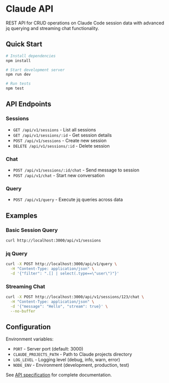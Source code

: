 # Claude API

REST API for CRUD operations on Claude Code session data with advanced jq querying and streaming chat functionality.

## Quick Start

```bash
# Install dependencies
npm install

# Start development server
npm run dev

# Run tests
npm test
```

## API Endpoints

### Sessions
- `GET /api/v1/sessions` - List all sessions
- `GET /api/v1/sessions/:id` - Get session details
- `POST /api/v1/sessions` - Create new session
- `DELETE /api/v1/sessions/:id` - Delete session

### Chat
- `POST /api/v1/sessions/:id/chat` - Send message to session
- `POST /api/v1/chat` - Start new conversation

### Query
- `POST /api/v1/query` - Execute jq queries across data

## Examples

### Basic Session Query
```bash
curl http://localhost:3000/api/v1/sessions
```

### jq Query
```bash
curl -X POST http://localhost:3000/api/v1/query \
  -H "Content-Type: application/json" \
  -d '{"filter": ".[] | select(.type==\"user\")"}'
```

### Streaming Chat
```bash
curl -X POST http://localhost:3000/api/v1/sessions/123/chat \
  -H "Content-Type: application/json" \
  -d '{"message": "Hello", "stream": true}' \
  --no-buffer
```

## Configuration

Environment variables:
- `PORT` - Server port (default: 3000)
- `CLAUDE_PROJECTS_PATH` - Path to Claude projects directory
- `LOG_LEVEL` - Logging level (debug, info, warn, error)
- `NODE_ENV` - Environment (development, production, test)

See [API specification](../issues/01-claude-api.md) for complete documentation.